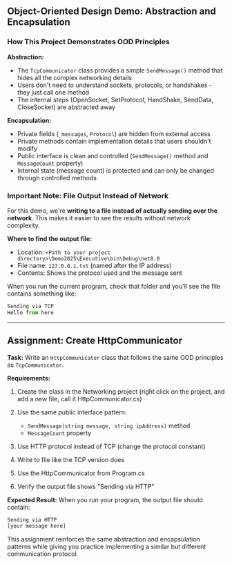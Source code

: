## Object-Oriented Design Demo: Abstraction and Encapsulation

### How This Project Demonstrates OOD Principles

__Abstraction:__

- The `TcpCommunicator` class provides a simple `SendMessage()` method that hides all the complex networking details
- Users don't need to understand sockets, protocols, or handshakes - they just call one method
- The internal steps (OpenSocket, SetProtocol, HandShake, SendData, CloseSocket) are abstracted away

__Encapsulation:__

- Private fields (`_messages`, `Protocol`) are hidden from external access
- Private methods contain implementation details that users shouldn't modify
- Public interface is clean and controlled (`SendMessage()` method and `MessageCount` property)
- Internal state (message count) is protected and can only be changed through controlled methods

### Important Note: File Output Instead of Network

For this demo, we're __writing to a file instead of actually sending over the network__. This makes it easier to see the results without network complexity.

__Where to find the output file:__

- Location: `<Path to your project directory>\Demo2025\Executive\bin\Debug\net8.0`
- File name: `127.0.0.1.txt` (named after the IP address)
- Contents: Shows the protocol used and the message sent

When you run the current program, check that folder and you'll see the file contains something like:

```javascript
Sending via TCP
Hello from here
```

---

## Assignment: Create HttpCommunicator

__Task:__ Write an `HttpCommunicator` class that follows the same OOD principles as `TcpCommunicator`.

__Requirements:__

1. Create the class in the Networking project (right click on the project, and add a new file, call it HttpCommunicator.cs)

2. Use the same public interface pattern:

   - `SendMessage(string message, string ipAddress)` method
   - `MessageCount` property

3. Use HTTP protocol instead of TCP (change the protocol constant)

4. Write to file like the TCP version does

5. Use the HttpCommunicator from Program.cs

6. Verify the output file shows "Sending via HTTP"

__Expected Result:__ When you run your program, the output file should contain:

```javascript
Sending via HTTP
[your message here]
```

This assignment reinforces the same abstraction and encapsulation patterns while giving you practice implementing a similar but different communication protocol.
